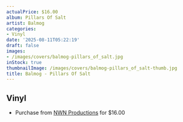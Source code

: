 ```yaml
---
actualPrice: $16.00
album: Pillars Of Salt
artist: Balmog
categories:
- Vinyl
date: '2025-08-11T05:22:19'
draft: false
images:
- /images/covers/balmog-pillars_of_salt.jpg
inStock: true
thumbnailImage: /images/covers/balmog-pillars_of_salt-thumb.jpg
title: Balmog - Pillars Of Salt
---
```


## Vinyl
* Purchase from [NWN Productions](http://shop.nwnprod.com/index.php?route=product/product&path=75&product_id=32179&sort=pd.name&order=ASC) for $16.00
